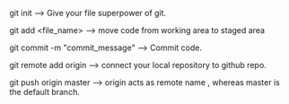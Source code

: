 git init  --> Give your file superpower of git.

git add <file_name> --> move code from working area to staged area

git commit -m "commit_message" --> Commit code.

git remote add origin <link of the repositiry>  --> connect your local repository to github repo. 

git push origin master --> origin acts as remote name , whereas master is the default branch.
